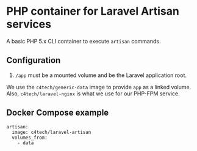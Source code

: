 # PHP container for Laravel Artisan services

A basic PHP 5.x CLI container to execute `artisan` commands.


## Configuration

1. `/app` must be a mounted volume and be the Laravel application root.

We use the `c4tech/generic-data` image to provide `app` as a linked volume.
Also, `c4tech/laravel-nginx` is what we use for our PHP-FPM service.

## Docker Compose example

```
artisan:
  image: c4tech/laravel-artisan
  volumes_from:
    - data
```
